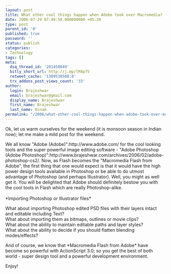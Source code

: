 ```yaml
---
layout: post
title: What other cool things happen when Adobe took over Macromedia?
date: 2006-07-29 07:49:59.000000000 +05:30
type: post
parent_id: '0'
published: true
password: ''
status: publish
categories:
- Technology
tags: []
meta:
  dsq_thread_id: '201458049'
  bitly_short_url: http://j.mp/lM4p7V
  retweet_cache: '1309538508:0'
  trx_addons_post_views_count: '33'
author:
  login: Brajeshwar
  email: brajeshwar@gmail.com
  display_name: Brajeshwar
  first_name: Brajeshwar
  last_name: Oinam
permalink: "/2006/what-other-cool-things-happen-when-adobe-took-over-macromedia/"
---
```

<p>Ok, let us warm ourselves for the weekend (it is monsoon season in Indian now); let me make a mild post for the weekend.</p>
<p>We all know "Adobe (Adobe)":http://www.adobe.com/ for the cool looking tools and the super powerful image editing software - "Adobe Photoshop (Adobe Photoshop)":http://www.brajeshwar.com/archives/2006/02/adobe-photoshop-cs2/. Now, as Flash becomes the "Macromedia Flash from Adobe", the first thing that one would expect is that it would have the high power design tools available in Photoshop or be able to do utmost advantage of Photoshop (and perhaps Illustrator). Well, you might as well get it. You will be delighted that Adobe should definitely bestow you with the cool tools in Flash which are really Photoshop-alike.<br />
<br />
*Importing Photoshop or Illustrator files*</p>
<p>What about importing Photoshop edited PSD files with their layers intact and editable including Text?<br />
What about importing them as bitmaps, outlines or movie clips?<br />
What about the ability to maintain editable paths and layer styles?<br />
What about the ability to decide if you should flatten blending modes/effects?</p>
<p>And of course, we know that *Macromedia Flash from Adobe* have become so powerful with ActionScript 3.0; so you get the best of both world - super design tool and a powerful development environment.</p>
<p>Enjoy!</p>
